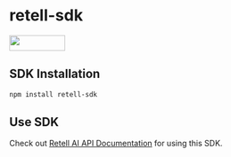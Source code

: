 # retell-sdk

<div align="left">
    <a href="https://opensource.org/licenses/MIT">
        <img src="https://img.shields.io/badge/License-MIT-blue.svg" style="width: 100px; height: 28px;" />
    </a>
</div>

## SDK Installation

```bash
npm install retell-sdk
```

## Use SDK

Check out [Retell AI API Documentation](https://docs.retellai.com/guide/sdk) for using this SDK.

